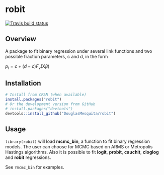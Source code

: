 
robit
=====

<!-- badges: start -->
<!-- [![CRAN status](https://www.r-pkg.org/badges/version/robit)](https://cran.r-project.org/package=robit) -->
[![Travis build status](https://travis-ci.org/DouglasMesquita/robit.svg?branch=master)](https://travis-ci.org/DouglasMesquita/robit) <!-- [![Codecov test coverage](https://codecov.io/gh/DouglasMesquita/robit/branch/master/graph/badge.svg)](https://codecov.io/gh/DouglasMesquita/robit?branch=master) --> <!-- badges: end -->

Overview
--------

A package to fit binary regression under several link functions and two possible fraction parameters, c and d, in the form

*p*<sub>*i*</sub> = *c* + (*d* − *c*)*F*<sub>*v*</sub>(X*β*)

Installation
------------

``` r
# Install from CRAN (when available)
install.packages("robit")
# Or the development version from GitHub
# install.packages("devtools")
devtools::install_github("DouglasMesquita/robit")
```

Usage
-----

`library(robit)` will load **mcmc\_bin**, a function to fit binary regression models. The user can choose for MCMC based on ARMS or Metropolis Hastings algorithms. Also it is possible to fit **logit**, **probit**, **cauchit**, **cloglog** and **robit** regressions.

See `?mcmc_bin` for examples.
